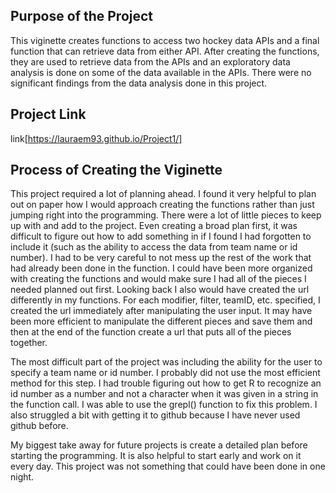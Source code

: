 
## Purpose of the Project ##
This viginette creates functions to access two hockey data APIs and a final function that can retrieve data from either API. After creating the functions, they are used to retrieve data from the APIs and an exploratory data analysis is done on some of the data available in the APIs. There were no significant findings from the data analysis done in this project.

## Project Link ##

link[https://lauraem93.github.io/Project1/]

## Process of Creating the Viginette ##
This project required a lot of planning ahead. I found it very helpful to plan out on paper how I would approach creating the functions rather than just jumping right into the programming. There were a lot of little pieces to keep up with and add to the project. Even creating a broad plan first, it was difficult to figure out how to add something in if I found I had forgotten to include it (such as the ability to access the data from team name or id number). I had to be very careful to not mess up the rest of the work that had already been done in the function. I could have been more organized with creating the functions and would make sure I had all of the pieces I needed planned out first. Looking back I also would have created the url differently in my functions. For each modifier, filter, teamID, etc. specified, I created the url immediately after manipulating the user input. It may have been more efficient to manipulate the different pieces and save them and then at the end of the function create a url that puts all of the pieces together.

The most difficult part of the project was including the ability for the user to specify a team name or id number. I probably did not use the most efficient method for this step. I had trouble figuring out how to get R to recognize an id number as a number and not a character when it was given in a string in the function call. I was able to use the grepl() function to fix this problem. I also struggled a bit with getting it to github because I have never used github before.

My biggest take away for future projects is create a detailed plan before starting the programming. It is also helpful to start early and work on it every day. This project was not something that could have been done in one night.
